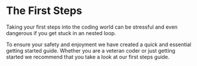 # The First Steps

Taking your first steps into the coding world can be stressful and even dangerous if you get stuck in an nested loop.

To ensure your safety and enjoyment we have created a quick and essential getting started guide. Whether you are a veteran coder or just getting started we recommend that you take a look at our first steps guide.
